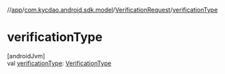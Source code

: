 //[app](../../../index.md)/[com.kycdao.android.sdk.model](../index.md)/[VerificationRequest](index.md)/[verificationType](verification-type.md)

# verificationType

[androidJvm]\
val [verificationType](verification-type.md): [VerificationType](../-verification-type/index.md)
